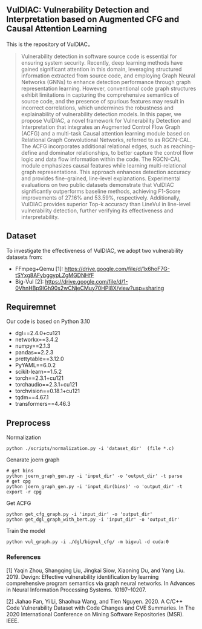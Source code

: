 ## VulDIAC: Vulnerability Detection and Interpretation based on Augmented CFG and Causal Attention Learning

This is the repository of VulDIAC，

> Vulnerability detection in software source code is essential for ensuring system security. Recently, deep learning methods have gained significant attention in this domain, leveraging structured information extracted from source code, and employing Graph Neural Networks (GNNs) to enhance detection performance through graph representation learning. However, conventional code graph structures exhibit limitations in capturing the comprehensive semantics of source code, and the presence of spurious features may result in incorrect correlations, which undermines the robustness and explainability of vulnerability detection models. In this paper, we propose VulDIAC, a novel framework for Vulnerability Detection and Interpretation that integrates an Augmented Control Flow Graph (ACFG) and a multi-task Causal attention learning module based on Relational Graph Convolutional Networks, referred to as RGCN-CAL. The ACFG incorporates additional relational edges, such as reaching-define and dominator relationships, to better capture the control flow logic and data flow information within the code. The RGCN-CAL module emphasizes causal features while learning multi-relational graph representations. This approach enhances detection accuracy and provides fine-grained, line-level explanations. Experimental evaluations on two public datasets demonstrate that VulDIAC significantly outperforms baseline methods, achieving F1-Score improvements of 27.16% and 53.59%, respectively. Additionally, VulDIAC provides superior Top-k accuracy than LineVul in line-level vulnerability detection, further verifying its effectiveness and interpretability.

## Dataset

To investigate the effectiveness of VulDIAC, we adopt two vulnerability datasets from:

- FFmpeg+Qemu [1]: https://drive.google.com/file/d/1x6hoF7G-tSYxg8AFybggypLZgMGDNHfF
- Big-Vul [2]: https://drive.google.com/file/d/1-0VhnHBp9IGh90s2wCNjeCMuy70HPl8X/view?usp=sharing


## Requiremnet

Our code is based on Python 3.10

- dgl==2.4.0+cu121
- networkx==3.4.2
- numpy==2.1.3
- pandas==2.2.3
- prettytable==3.12.0
- PyYAML==6.0.2
- scikit-learn==1.5.2
- torch==2.3.1+cu121
- torchaudio==2.3.1+cu121
- torchvision==0.18.1+cu121
- tqdm==4.67.1
- transformers==4.46.3

## Preprocess

Normalization

```
python ./scripts/normalization.py -i 'dataset_dir'  (file *.c)
```

Genarate joern graph

```
# get bins
python joern_graph_gen.py -i 'input_dir' -o 'output_dir' -t parse
# get cpg
python joern_graph_gen.py -i 'input_dir(bins)' -o 'output_dir' -t export -r cpg
```

Get ACFG

```
python get_cfg_graph.py -i 'input_dir' -o 'output_dir'
python get_dgl_graph_with_bert.py -i 'input_dir' -o 'output_dir'
```

Train the model

```
python vul_graph.py -i ./dgl/bigvul_cfg/ -m bigvul -d cuda:0
```

### References

[1] Yaqin Zhou, Shangqing Liu, Jingkai Siow, Xiaoning Du, and Yang Liu. 2019. Devign: Effective vulnerability identification by learning comprehensive program semantics via graph neural networks. In Advances in Neural Information Processing Systems. 10197–10207.

[2] Jiahao Fan, Yi Li, Shaohua Wang, and Tien Nguyen. 2020. A C/C++ Code Vulnerability Dataset with Code Changes and CVE Summaries. In The 2020 International Conference on Mining Software Repositories (MSR). IEEE.
